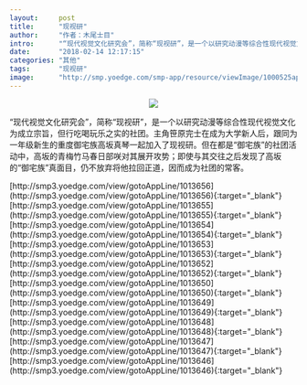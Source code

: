 ```yaml
---
layout:     post
title:      "现视研"
author:     "作者：木尾士目"
intro:      "“现代视觉文化研究会”，简称“现视研”，是一个以研究动漫等综合性现代视觉文化为成立宗旨，但行吃喝玩乐之实的社团。主角笹原完士在成为大学新人后，跟同为一年级新生的重度御宅族高坂真琴一起加入了现视研。但在都是“御宅族”的社团活动中，高坂的青梅竹马春日部咲对其展开攻势；即使与其交往之后发现了高坂的“御宅族”真面目，仍不放弃将他拉回正道，因而成为社团的常客。"
date:       "2018-02-14 12:17:15"
categories: "其他"
tags:       "现视研"
image:      "http://smp.yoedge.com/smp-app/resource/viewImage/1000525appline.png"
---
```

<div style="text-align: center">
<p><img src="http://smp.yoedge.com/smp-app/resource/viewImage/1000525appline.png"/></p>
</div>
<p class="post-meta">
<span>“现代视觉文化研究会”，简称“现视研”，是一个以研究动漫等综合性现代视觉文化为成立宗旨，但行吃喝玩乐之实的社团。主角笹原完士在成为大学新人后，跟同为一年级新生的重度御宅族高坂真琴一起加入了现视研。但在都是“御宅族”的社团活动中，高坂的青梅竹马春日部咲对其展开攻势；即使与其交往之后发现了高坂的“御宅族”真面目，仍不放弃将他拉回正道，因而成为社团的常客。</span>
</p>
[http://smp3.yoedge.com/view/gotoAppLine/1013656](http://smp3.yoedge.com/view/gotoAppLine/1013656){:target="_blank"}
[http://smp3.yoedge.com/view/gotoAppLine/1013655](http://smp3.yoedge.com/view/gotoAppLine/1013655){:target="_blank"}
[http://smp3.yoedge.com/view/gotoAppLine/1013654](http://smp3.yoedge.com/view/gotoAppLine/1013654){:target="_blank"}
[http://smp3.yoedge.com/view/gotoAppLine/1013653](http://smp3.yoedge.com/view/gotoAppLine/1013653){:target="_blank"}
[http://smp3.yoedge.com/view/gotoAppLine/1013652](http://smp3.yoedge.com/view/gotoAppLine/1013652){:target="_blank"}
[http://smp3.yoedge.com/view/gotoAppLine/1013650](http://smp3.yoedge.com/view/gotoAppLine/1013650){:target="_blank"}
[http://smp3.yoedge.com/view/gotoAppLine/1013649](http://smp3.yoedge.com/view/gotoAppLine/1013649){:target="_blank"}
[http://smp3.yoedge.com/view/gotoAppLine/1013648](http://smp3.yoedge.com/view/gotoAppLine/1013648){:target="_blank"}
[http://smp3.yoedge.com/view/gotoAppLine/1013647](http://smp3.yoedge.com/view/gotoAppLine/1013647){:target="_blank"}
[http://smp3.yoedge.com/view/gotoAppLine/1013646](http://smp3.yoedge.com/view/gotoAppLine/1013646){:target="_blank"}


